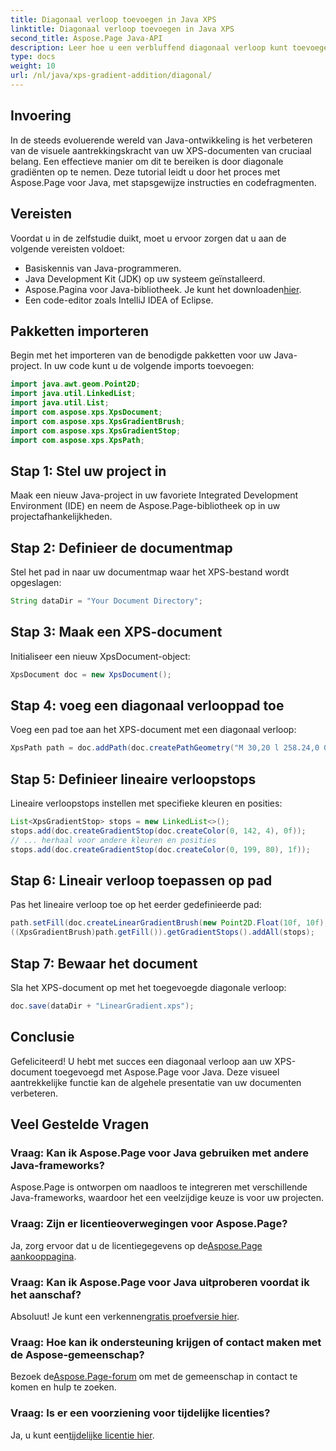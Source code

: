 ```yaml
---
title: Diagonaal verloop toevoegen in Java XPS
linktitle: Diagonaal verloop toevoegen in Java XPS
second_title: Aspose.Page Java-API
description: Leer hoe u een verbluffend diagonaal verloop kunt toevoegen aan uw XPS-documenten in Java met behulp van Aspose.Page. Verbeter uw visuele presentatie moeiteloos.
type: docs
weight: 10
url: /nl/java/xps-gradient-addition/diagonal/
---
```

## Invoering
In de steeds evoluerende wereld van Java-ontwikkeling is het verbeteren van de visuele aantrekkingskracht van uw XPS-documenten van cruciaal belang. Een effectieve manier om dit te bereiken is door diagonale gradiënten op te nemen. Deze tutorial leidt u door het proces met Aspose.Page voor Java, met stapsgewijze instructies en codefragmenten.
## Vereisten
Voordat u in de zelfstudie duikt, moet u ervoor zorgen dat u aan de volgende vereisten voldoet:
- Basiskennis van Java-programmeren.
- Java Development Kit (JDK) op uw systeem geïnstalleerd.
-  Aspose.Pagina voor Java-bibliotheek. Je kunt het downloaden[hier](https://releases.aspose.com/page/java/).
- Een code-editor zoals IntelliJ IDEA of Eclipse.
## Pakketten importeren
Begin met het importeren van de benodigde pakketten voor uw Java-project. In uw code kunt u de volgende imports toevoegen:
```java
import java.awt.geom.Point2D;
import java.util.LinkedList;
import java.util.List;
import com.aspose.xps.XpsDocument;
import com.aspose.xps.XpsGradientBrush;
import com.aspose.xps.XpsGradientStop;
import com.aspose.xps.XpsPath;
```
## Stap 1: Stel uw project in
Maak een nieuw Java-project in uw favoriete Integrated Development Environment (IDE) en neem de Aspose.Page-bibliotheek op in uw projectafhankelijkheden.
## Stap 2: Definieer de documentmap
Stel het pad in naar uw documentmap waar het XPS-bestand wordt opgeslagen:
```java
String dataDir = "Your Document Directory";
```
## Stap 3: Maak een XPS-document
Initialiseer een nieuw XpsDocument-object:
```java
XpsDocument doc = new XpsDocument();
```
## Stap 4: voeg een diagonaal verlooppad toe
Voeg een pad toe aan het XPS-document met een diagonaal verloop:
```java
XpsPath path = doc.addPath(doc.createPathGeometry("M 30,20 l 258.24,0 0,56.64 -258.24,0 Z"));
```
## Stap 5: Definieer lineaire verloopstops
Lineaire verloopstops instellen met specifieke kleuren en posities:
```java
List<XpsGradientStop> stops = new LinkedList<>();
stops.add(doc.createGradientStop(doc.createColor(0, 142, 4), 0f));
// ... herhaal voor andere kleuren en posities
stops.add(doc.createGradientStop(doc.createColor(0, 199, 80), 1f));
```
## Stap 6: Lineair verloop toepassen op pad
Pas het lineaire verloop toe op het eerder gedefinieerde pad:
```java
path.setFill(doc.createLinearGradientBrush(new Point2D.Float(10f, 10f), new Point2D.Float(228f, 100f)));
((XpsGradientBrush)path.getFill()).getGradientStops().addAll(stops);
```
## Stap 7: Bewaar het document
Sla het XPS-document op met het toegevoegde diagonale verloop:
```java
doc.save(dataDir + "LinearGradient.xps");
```
## Conclusie
Gefeliciteerd! U hebt met succes een diagonaal verloop aan uw XPS-document toegevoegd met Aspose.Page voor Java. Deze visueel aantrekkelijke functie kan de algehele presentatie van uw documenten verbeteren.
## Veel Gestelde Vragen
### Vraag: Kan ik Aspose.Page voor Java gebruiken met andere Java-frameworks?
Aspose.Page is ontworpen om naadloos te integreren met verschillende Java-frameworks, waardoor het een veelzijdige keuze is voor uw projecten.
### Vraag: Zijn er licentieoverwegingen voor Aspose.Page?
 Ja, zorg ervoor dat u de licentiegegevens op de[Aspose.Page aankooppagina](https://purchase.aspose.com/buy).
### Vraag: Kan ik Aspose.Page voor Java uitproberen voordat ik het aanschaf?
 Absoluut! Je kunt een verkennen[gratis proefversie hier](https://releases.aspose.com/).
### Vraag: Hoe kan ik ondersteuning krijgen of contact maken met de Aspose-gemeenschap?
 Bezoek de[Aspose.Page-forum](https://forum.aspose.com/c/page/39) om met de gemeenschap in contact te komen en hulp te zoeken.
### Vraag: Is er een voorziening voor tijdelijke licenties?
 Ja, u kunt een[tijdelijke licentie hier](https://purchase.aspose.com/temporary-license/).